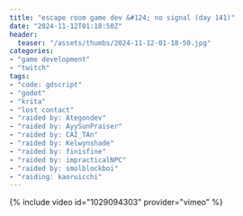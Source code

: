 ```yaml
---
title: "escape room game dev &#124; no signal (day 141)"
date: "2024-11-12T01:18:50Z"
header:
  teaser: "/assets/thumbs/2024-11-12-01-18-50.jpg"
categories:
- "game development"
- "twitch"
tags:
- "code: gdscript"
- "godot"
- "krita"
- "lost contact"
- "raided by: Ategondev"
- "raided by: AyySunPraiser"
- "raided by: CAI_TAn"
- "raided by: Kelwynshade"
- "raided by: finisfine"
- "raided by: impracticalNPC"
- "raided by: smolblockboi"
- "raiding: kaoruicchi"
---
```

{% include video id="1029094303" provider="vimeo" %}
